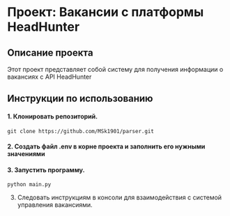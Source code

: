 # Проект: Вакансии с платформы HeadHunter

## Описание проекта
Этот проект представляет собой систему для получения информации о вакансиях c API HeadHunter

## Инструкции по использованию
#### 1. Клонировать репозиторий.
```
git clone https://github.com/MSk1901/parser.git
```
#### 2. Создать файл .env в корне проекта и заполнить его нужными значениями
#### 3. Запустить программу.
```
python main.py
```
3. Следовать инструкциям в консоли для взаимодействия с системой управления вакансиями.
